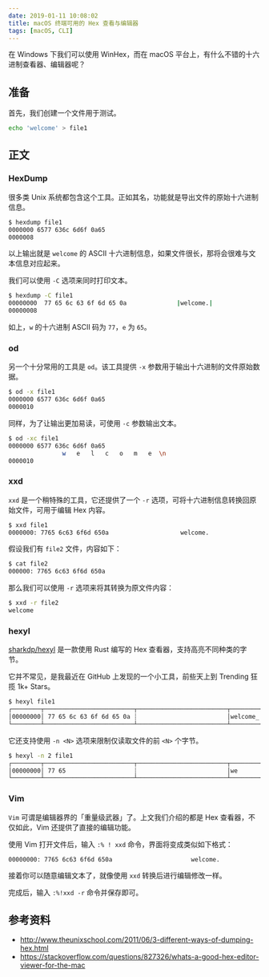 ```yaml
---
date: 2019-01-11 10:08:02
title: macOS 终端可用的 Hex 查看与编辑器
tags: [macOS, CLI]
---
```


在 Windows 下我们可以使用 WinHex，而在 macOS 平台上，有什么不错的十六进制查看器、编辑器呢？

<!--more-->

## 准备

首先，我们创建一个文件用于测试。

```bash
echo 'welcome' > file1
```

## 正文

### HexDump

很多类 Unix 系统都包含这个工具。正如其名，功能就是导出文件的原始十六进制信息。

```bash
$ hexdump file1
0000000 6577 636c 6d6f 0a65
0000008
```

以上输出就是 `welcome` 的 ASCII 十六进制信息，如果文件很长，那将会很难与文本信息对应起来。

我们可以使用 `-C` 选项来同时打印文本。

```bash
$ hexdump -C file1
00000000  77 65 6c 63 6f 6d 65 0a              |welcome.|
00000008
```

如上，`w` 的十六进制 ASCII 码为 `77`，`e` 为 `65`。

### od

另一个十分常用的工具是 `od`。该工具提供 `-x` 参数用于输出十六进制的文件原始数据。

```bash
$ od -x file1
0000000 6577 636c 6d6f 0a65
0000010
```

同样，为了让输出更加易读，可使用 `-c` 参数输出文本。

```bash
$ od -xc file1
0000000 6577 636c 6d6f 0a65
               w   e   l   c   o   m   e  \n
0000010
```

### xxd

`xxd` 是一个稍特殊的工具，它还提供了一个 `-r` 选项，可将十六进制信息转换回原始文件，可用于编辑 Hex 内容。

```bash
$ xxd file1
0000000: 7765 6c63 6f6d 650a                    welcome.
```

假设我们有 `file2` 文件，内容如下：

```bash
$ cat file2
000000: 7765 6c63 6f6d 650a
```

那么我们可以使用 `-r` 选项来将其转换为原文件内容：

```bash
$ xxd -r file2
welcome
```

### hexyl

[sharkdp/hexyl](https://github.com/sharkdp/hexyl) 是一款使用 Rust 编写的 Hex 查看器，支持高亮不同种类的字节。

它并不常见，是我最近在 GitHub 上发现的一个小工具，前些天上到 Trending 狂揽 1k+ Stars。

```bash
$ hexyl file1
┌────────┬─────────────────────────┬─────────────────────────┬────────┬────────┐
│00000000│ 77 65 6c 63 6f 6d 65 0a ┊                         │welcome_┊        │
└────────┴─────────────────────────┴─────────────────────────┴────────┴────────┘
```

它还支持使用 `-n <N>` 选项来限制仅读取文件的前 `<N>` 个字节。

```bash
$ hexyl -n 2 file1
┌────────┬─────────────────────────┬─────────────────────────┬────────┬────────┐
│00000000│ 77 65                   ┊                         │we      ┊        │
└────────┴─────────────────────────┴─────────────────────────┴────────┴────────┘
```

### Vim

`Vim` 可谓是编辑器界的「重量级武器」了。上文我们介绍的都是 Hex 查看器，不仅如此，Vim 还提供了直接的编辑功能。

使用 Vim 打开文件后，输入 `:% ! xxd` 命令，界面将变成类似如下格式：

```
00000000: 7765 6c63 6f6d 650a                      welcome.
```

接着你可以随意编辑文本了，就像使用 `xxd` 转换后进行编辑修改一样。

完成后，输入 `:%!xxd -r` 命令并保存即可。

## 参考资料

- http://www.theunixschool.com/2011/06/3-different-ways-of-dumping-hex.html
- https://stackoverflow.com/questions/827326/whats-a-good-hex-editor-viewer-for-the-mac
